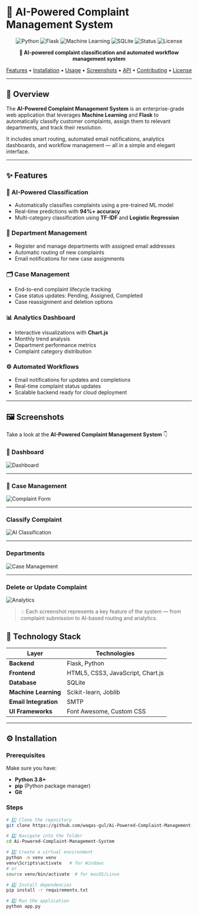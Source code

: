 # 🧠 AI-Powered Complaint Management System

<div align="center">

![Python](https://img.shields.io/badge/Python-3.8%2B-blue?logo=python)
![Flask](https://img.shields.io/badge/Flask-2.3.3-green?logo=flask)
![Machine Learning](https://img.shields.io/badge/Machine%20Learning-Scikit%20Learn-orange?logo=scikitlearn)
![SQLite](https://img.shields.io/badge/Database-SQLite-lightgrey?logo=sqlite)
![Status](https://img.shields.io/badge/Status-Active-success)
![License](https://img.shields.io/badge/License-MIT-yellow)

**🚀 AI-powered complaint classification and automated workflow management system**

[Features](#-features) • [Installation](#-installation) • [Usage](#-usage) • [Screenshots](#-screenshots) • [API](#-api) • [Contributing](#-contributing) • [License](#-license)

</div>

---

## 🧩 Overview

The **AI-Powered Complaint Management System** is an enterprise-grade web application that leverages **Machine Learning** and **Flask** to automatically classify customer complaints, assign them to relevant departments, and track their resolution.

It includes smart routing, automated email notifications, analytics dashboards, and workflow management — all in a simple and elegant interface.

---

## ✨ Features

### 🤖 AI-Powered Classification

- Automatically classifies complaints using a pre-trained ML model
- Real-time predictions with **94%+ accuracy**
- Multi-category classification using **TF-IDF** and **Logistic Regression**

### 🏢 Department Management

- Register and manage departments with assigned email addresses
- Automatic routing of new complaints
- Email notifications for new case assignments

### 🗂️ Case Management

- End-to-end complaint lifecycle tracking
- Case status updates: Pending, Assigned, Completed
- Case reassignment and deletion options

### 📊 Analytics Dashboard

- Interactive visualizations with **Chart.js**
- Monthly trend analysis
- Department performance metrics
- Complaint category distribution

### ⚙️ Automated Workflows

- Email notifications for updates and completions
- Real-time complaint status updates
- Scalable backend ready for cloud deployment

---




## 🖼️ Screenshots

Take a look at the **AI-Powered Complaint Management System** 👇  

### 🧭 Dashboard  
![Dashboard](screenshots/Dashboard.png)

---

### 📝 Case Management
![Complaint Form](screenshots/Case_Management.png)

---

###  Classify Complaint
![AI Classification](screenshots/Classify_Complaint.png)

---

###  Departments 
![Case Management](screenshots/Departments.png)

---

### Delete or Update Complaint 
![Analytics](screenshots/delete.png)

> 💡 Each screenshot represents a key feature of the system — from complaint submission to AI-based routing and analytics.


## 🧠 Technology Stack

| Layer                 | Technologies                      |
| --------------------- | --------------------------------- |
| **Backend**           | Flask, Python                     |
| **Frontend**          | HTML5, CSS3, JavaScript, Chart.js |
| **Database**          | SQLite                            |
| **Machine Learning**  | Scikit-learn, Joblib              |
| **Email Integration** | SMTP                              |
| **UI Frameworks**     | Font Awesome, Custom CSS          |

---

## ⚙️ Installation

### Prerequisites

Make sure you have:

- **Python 3.8+**
- **pip** (Python package manager)
- **Git**

### Steps

```bash
# 1️⃣ Clone the repository
git clone https://github.com/waqas-gul/Ai-Powered-Complaint-Management-System-main.git

# 2️⃣ Navigate into the folder
cd Ai-Powered-Complaint-Management-System

# 3️⃣ Create a virtual environment
python -m venv venv
venv\Scripts\activate   # for Windows
# or
source venv/bin/activate  # for macOS/Linux

# 4️⃣ Install dependencies
pip install -r requirements.txt

# 5️⃣ Run the application
python app.py
```
